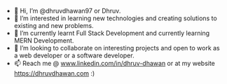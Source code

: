 - 👋 Hi, I’m @dhruvdhawan97 or Dhruv.
- 👀 I’m interested in learning new technologies and creating solutions to existing and new problems.
- 🌱 I’m currently learnt Full Stack Development and currently learning MERN Development.
- 💞️ I’m looking to collaborate on interesting projects and open to work as a web developer or a software developer.
- 📫 Reach me @ www.linkedin.com/in/dhruv-dhawan or at my website https://dhruvdhawan.com :)


